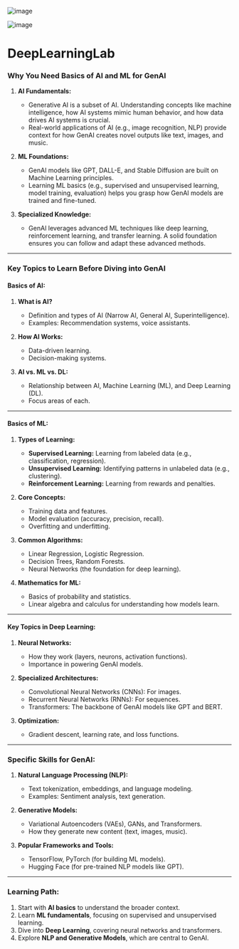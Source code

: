 ![image](https://github.com/user-attachments/assets/661e2bbe-1f25-4106-af74-c8ae2785bfec)

![image](https://github.com/user-attachments/assets/acc73447-5025-44dd-ba2b-008f3eb14c5b)



# DeepLearningLab


### **Why You Need Basics of AI and ML for GenAI**
1. **AI Fundamentals:**
   - Generative AI is a subset of AI. Understanding concepts like machine intelligence, how AI systems mimic human behavior, and how data drives AI systems is crucial.
   - Real-world applications of AI (e.g., image recognition, NLP) provide context for how GenAI creates novel outputs like text, images, and music.

2. **ML Foundations:**
   - GenAI models like GPT, DALL-E, and Stable Diffusion are built on Machine Learning principles.
   - Learning ML basics (e.g., supervised and unsupervised learning, model training, evaluation) helps you grasp how GenAI models are trained and fine-tuned.

3. **Specialized Knowledge:**
   - GenAI leverages advanced ML techniques like deep learning, reinforcement learning, and transfer learning. A solid foundation ensures you can follow and adapt these advanced methods.

---

### **Key Topics to Learn Before Diving into GenAI**

#### **Basics of AI:**
1. **What is AI?**
   - Definition and types of AI (Narrow AI, General AI, Superintelligence).
   - Examples: Recommendation systems, voice assistants.

2. **How AI Works:**
   - Data-driven learning.
   - Decision-making systems.

3. **AI vs. ML vs. DL:**
   - Relationship between AI, Machine Learning (ML), and Deep Learning (DL).
   - Focus areas of each.

---

#### **Basics of ML:**
1. **Types of Learning:**
   - **Supervised Learning:** Learning from labeled data (e.g., classification, regression).
   - **Unsupervised Learning:** Identifying patterns in unlabeled data (e.g., clustering).
   - **Reinforcement Learning:** Learning from rewards and penalties.

2. **Core Concepts:**
   - Training data and features.
   - Model evaluation (accuracy, precision, recall).
   - Overfitting and underfitting.

3. **Common Algorithms:**
   - Linear Regression, Logistic Regression.
   - Decision Trees, Random Forests.
   - Neural Networks (the foundation for deep learning).

4. **Mathematics for ML:**
   - Basics of probability and statistics.
   - Linear algebra and calculus for understanding how models learn.

---

#### **Key Topics in Deep Learning:**
1. **Neural Networks:**
   - How they work (layers, neurons, activation functions).
   - Importance in powering GenAI models.

2. **Specialized Architectures:**
   - Convolutional Neural Networks (CNNs): For images.
   - Recurrent Neural Networks (RNNs): For sequences.
   - Transformers: The backbone of GenAI models like GPT and BERT.

3. **Optimization:**
   - Gradient descent, learning rate, and loss functions.

---

### **Specific Skills for GenAI:**
1. **Natural Language Processing (NLP):**
   - Text tokenization, embeddings, and language modeling.
   - Examples: Sentiment analysis, text generation.

2. **Generative Models:**
   - Variational Autoencoders (VAEs), GANs, and Transformers.
   - How they generate new content (text, images, music).

3. **Popular Frameworks and Tools:**
   - TensorFlow, PyTorch (for building ML models).
   - Hugging Face (for pre-trained NLP models like GPT).

---

### **Learning Path:**
1. Start with **AI basics** to understand the broader context.
2. Learn **ML fundamentals**, focusing on supervised and unsupervised learning.
3. Dive into **Deep Learning**, covering neural networks and transformers.
4. Explore **NLP and Generative Models**, which are central to GenAI.

